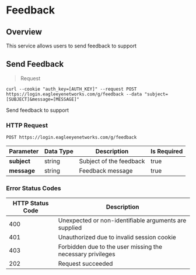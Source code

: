 # Feedback

<!--===================================================================-->
## Overview
<!--===================================================================-->

This service allows users to send feedback to support

<!--===================================================================-->
## Send Feedback
<!--===================================================================-->

> Request

```shell
curl --cookie "auth_key=[AUTH_KEY]" --request POST https://login.eagleeyenetworks.com/g/feedback --data "subject=[SUBJECT]&message=[MESSAGE]"
```

Send feedback to support

### HTTP Request

`POST https://login.eagleeyenetworks.com/g/feedback`

Parameter   | Data Type | Description | Is Required
---------   | --------- | ----------- | -----------
**subject** | string    | Subject of the feedback | true
**message** | string    | Feedback message | true

### Error Status Codes

HTTP Status Code | Description
---------------- | -----------
400	| Unexpected or non-identifiable arguments are supplied
401	| Unauthorized due to invalid session cookie
403	| Forbidden due to the user missing the necessary privileges
202	| Request succeeded
